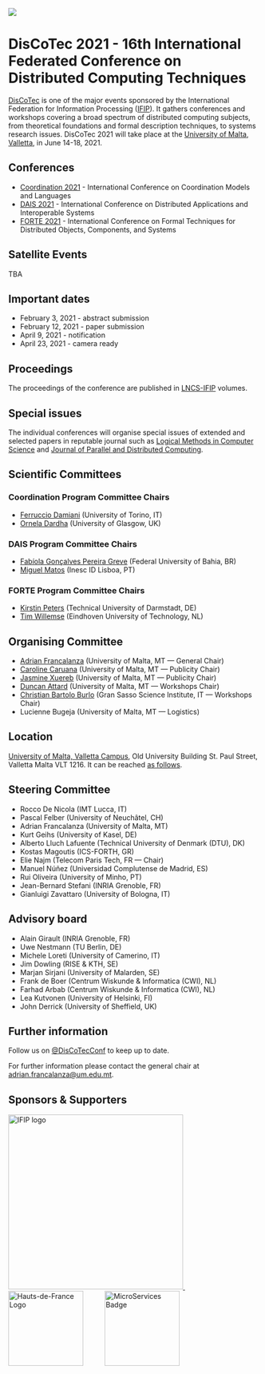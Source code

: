 [![](https://www.discotec.org/2021/discotec2021-banner.jpeg)](https://www.discotec.org/2021/)


# DisCoTec 2021 - 16th International Federated Conference on Distributed Computing Techniques

[DisCoTec](https://www.discotec.org) is one of the major events sponsored by the International Federation for Information Processing ([IFIP](http://www.ifip.org)). It gathers conferences and workshops covering a broad spectrum of distributed computing subjects, from theoretical foundations and formal description techniques, to systems research issues. DisCoTec 2021 will take place at the [University of Malta](http://www.um.edu.mt), [Valletta](https://www.um.edu.mt/campuses/valletta), in June 14-18, 2021.  

<!-- Due to the current COVID-19 developments, the conference is still hosted by the [University of Malta](http://www.um.edu.mt) but it will be held **online**.  Instead of physical meeting/presentations, the authors of accepted papers have recorded their talks to discuss them with the conference participants online.  -->





## Conferences
* [Coordination 2021](https://www.discotec.org/2021/coordination) - International Conference on Coordination Models and Languages
* [DAIS 2021](https://www.discotec.org/2021/dais) - International Conference on Distributed Applications and Interoperable Systems
* [FORTE 2021](https://www.discotec.org/2021/forte) - International Conference on Formal Techniques for Distributed Objects, Components, and Systems

## Satellite Events

TBA

## Important dates

* February 3, 2021 - abstract submission 
* February 12, 2021 - paper submission 
* April 9, 2021 - notification
* April 23, 2021 - camera ready

<!-- 
* [DisCoTec Tools](https://www.discotec.org/2020/tutorials) - Tutorial Sessions 
* [ICE 2020](https://www.discotec.org/2020/ice) - Workshop on Interaction and Concurrency Experience
* [FOCODILE 2020](https://www.discotec.org/2020/focodile) - Workshop on the Foundations of Consensus and Distributed Ledgers
-->

<!-- 
## Keynote Speakers

* [Nathalie Bertrand](invited#nathalie-bertrand), INRIA Rennes Bretagne-Atlantique
* [Cinzia Di Giusto](invited#cinzia-di-giusto), Université Côte d’Azur, CNRS
* [Holger Hermanns](invited#holger-hermanns), Saarland University
* [Peter Kriens](invited#peter-kriens), aQute & OSGi Alliance
* [Karoliina Lehtinen](invited#karoliina-lehtinen), University of Liverpool
* [Kenneth McMillan](invited#kenneth-mcmillan), Microsoft Research Lab Redmond
* [Vassilis Zikas](invited#vassilis-zikas), University of Edinburgh  

-->

<!-- 
## IFIP Best Paper Award

- *A true concurrent model of smart contracts executions* <br/> by Massimo Bartoletti, Letterio Galletta and Maurizio Murgia <br/> 
 [Paper](https://link.springer.com/chapter/10.1007/978-3-030-50029-0_16), [presentation](https://www.youtube.com/watch?v=vgoDvMa69cU&feature=youtu.be) and [award](DisCoTec-bpa-certificate.pdf)
-->

## Proceedings
The proceedings of the conference are published in [LNCS-IFIP](https://www.springer.com/series/8345) volumes.

## Special issues
The individual conferences will organise special issues of extended and selected papers in reputable journal such as [Logical Methods in Computer Science](https://lmcs.episciences.org) and [Journal of Parallel and Distributed Computing](https://www.journals.elsevier.com/journal-of-parallel-and-distributed-computing).

<!-- 
* Coordination: [LNCS 12134](https://link.springer.com/book/10.1007/978-3-030-50029-0)
* DAIS: [LNCS 12135](https://link.springer.com/book/10.1007/978-3-030-50323-9)
* FORTE: [LNCS 12136](https://link.springer.com/book/10.1007/978-3-030-50086-3)
-->

<!-- 
## Programme

Go to the [programme page](https://www.discotec.org/2020/programme). *All times are listed for* **CET+1** *(Central European **Summer** Time)* 
-->

<!-- 
## Discussions

Go to the [DisCoTec2020 Slack workspace](https://join.slack.com/t/discotec2020/shared_invite/zt-f51st5iq-mGFKdQ3HY2Pk4OJtWih3cg)

-->

## Scientific Committees

### Coordination Program Committee Chairs
* [Ferruccio Damiani][FerruccioWeb] (University of Torino, IT)
* [Ornela Dardha][OrnelaWeb] (University of Glasgow, UK)


### DAIS Program Committee Chairs
* [Fabíola Gonçalves Pereira Greve][FabiolaWeb] (Federal University of Bahia, BR)
* [Miguel Matos][MiguelWeb] (Inesc ID Lisboa, PT)

### FORTE Program Committee Chairs
* [Kirstin Peters][KirstinWeb] (Technical University of Darmstadt, DE)
* [Tim Willemse][TimWeb] (Eindhoven University of Technology, NL)


  




## Organising Committee
* [Adrian Francalanza][AdrianWeb] (University of Malta, MT — General Chair)
* [Caroline Caruana][DavideWeb] (University of Malta, MT — Publicity Chair)
* [Jasmine Xuereb][KikoWeb] (University of Malta, MT — Publicity Chair)
* [Duncan Attard][DuncanWeb] (University of Malta, MT — Workshops Chair)
* [Christian Bartolo Burlo][OrnelaWeb] (Gran Sasso Science Institute, IT — Workshops Chair)
* Lucienne Bugeja (University of Malta, MT — Logistics)

[AdrianWeb]: http://staff.um.edu.mt/afra1/
[DavideWeb]: https://www.cnr.it/people/davide.basile
[KikoWeb]: https://www.plresearcher.com
[OrnelaWeb]: http://www.dcs.gla.ac.uk/~ornela/
[DuncanWeb]: https://github.com/duncanatt
[FerruccioWeb]: http://www.di.unito.it/~damiani/
[MiguelWeb]: https://www.gsd.inesc-id.pt/~mm/
[FabiolaWeb]: http://buscatextual.cnpq.br/buscatextual/visualizacv.do?id=K4723012U6
[KirstinWeb]: https://www.informatik.tu-darmstadt.de/fb20/organisation_fb20/professuren_und_gruppenleitungen/fb20professuren_und_gruppenleitungen_detailseite_84096.de.jsp
[TimWeb]: https://www.win.tue.nl/~timw/index.php



## Location
[University of Malta, Valletta Campus](https://www.um.edu.mt/campuses/valletta),
Old University Building St. Paul Street,
Valletta Malta VLT 1216.
It can be reached [as follows](https://www.um.edu.mt/conferenceunit/about/howtoreachus). 

## Steering Committee
* Rocco De Nicola (IMT Lucca, IT)
* Pascal Felber (University of Neuchâtel, CH)
* Adrian Francalanza (University of Malta, MT) 
* Kurt Geihs (University of Kasel, DE)
* Alberto Lluch Lafuente (Technical University of Denmark (DTU), DK)
* Kostas Magoutis (ICS-FORTH, GR)
* Elie Najm (Telecom Paris Tech, FR — Chair)
* Manuel Núñez (Universidad Complutense de Madrid, ES)
* Rui Oliveira (University of Minho, PT)
* Jean-Bernard Stefani (INRIA Grenoble, FR)
* Gianluigi Zavattaro (University of Bologna, IT)


## Advisory board
* Alain Girault (INRIA Grenoble, FR)
* Uwe Nestmann (TU Berlin, DE)
* Michele Loreti (University of Camerino, IT)
* Jim Dowling (RISE & KTH, SE)
* Marjan Sirjani (University of Malarden, SE)
* Frank de Boer (Centrum Wiskunde & Informatica (CWI), NL)
* Farhad Arbab (Centrum Wiskunde & Informatica (CWI), NL)
* Lea Kutvonen (University of Helsinki, FI)
* John Derrick (University of Sheffield, UK)

<!-- 
## Registration

Go to the [registration page](https://www.um.edu.mt/events/discotec2020/about/_nocache).

-->

<!-- 
## Instructions for Attendees and Presenters

* Attendee instructions may be found [here](https://www.discotec.org/2020/attendees). *Registered participants should have all received an email with the webinar invitations by now. In the eventuality that your email was lost or blocked, you can still register for the webinars from the links provided on the [programme page](https://www.discotec.org/2020/programme) on the day of the respective webinar.*
* Presenter instructions may be found [here](https://www.discotec.org/2020/presenters#instructions-for-invited,-conference,-tutorial-and-workshop-speakers).
* Session Chair instructions may be found [here](https://www.discotec.org/2020/presenters#instructions-for-session-chairs).
* Any technical difficulties may be posted on the dedicated [Slack channel](https://join.slack.com/t/discotec2020/shared_invite/zt-f51st5iq-mGFKdQ3HY2Pk4OJtWih3cg)
-->




## Further information
Follow us on [@DisCoTecConf](https://twitter.com/DisCoTecConf) to keep up to date.

For further information please contact the general chair at <adrian.francalanza@um.edu.mt>.

## Sponsors & Supporters

<a href="https://www.ifip.org">
  <img alt="IFIP logo" src="https://encrypted-tbn0.gstatic.com/images?q=tbn:ANd9GcS-EpsUS6bK4HbtbQ12Do2lkYu998ZGaXNCTWG4bxbd11vWDMDi" width="350px">
</a>
&nbsp;   &nbsp;   &nbsp;   &nbsp;   &nbsp;
<img alt="Hauts-de-France Logo" src="https://i0.wp.com/www.bliudze.me/simon/wp-content/uploads/2019/02/hauts-de-france.jpg" width="150px">
&nbsp;   &nbsp;   &nbsp;   &nbsp;   &nbsp;
<a href="https://microservices.community/e/discotec2020/">
  <img alt="MicroServices Badge" src="https://www.microservices.community/assets/images/badges/1-black.png" width="150px">
</a>
